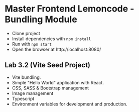 # Master Frontend Lemoncode - Bundling Module
- Clone project
- Install dependencies with `npm install`
- Run with `npm start`
- Open the browser at http://localhost:8080/

## Lab 3.2 (Vite Seed Project)
- Vite bundling.
- Simple "Hello World" application with React.
- CSS, SASS & Bootstrap management
- Image management
- Typescript
- Environment variables for development and production.

